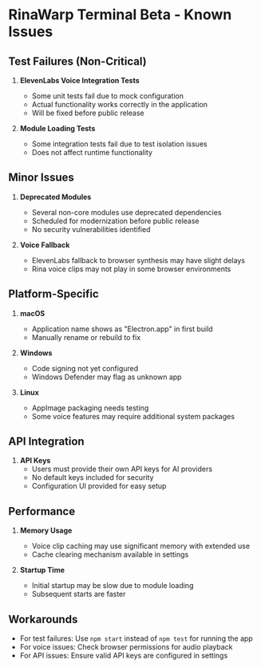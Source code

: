 # RinaWarp Terminal Beta - Known Issues

## Test Failures (Non-Critical)
1. **ElevenLabs Voice Integration Tests**
   - Some unit tests fail due to mock configuration
   - Actual functionality works correctly in the application
   - Will be fixed before public release

2. **Module Loading Tests**
   - Some integration tests fail due to test isolation issues
   - Does not affect runtime functionality

## Minor Issues
1. **Deprecated Modules**
   - Several non-core modules use deprecated dependencies
   - Scheduled for modernization before public release
   - No security vulnerabilities identified

2. **Voice Fallback**
   - ElevenLabs fallback to browser synthesis may have slight delays
   - Rina voice clips may not play in some browser environments

## Platform-Specific
1. **macOS**
   - Application name shows as "Electron.app" in first build
   - Manually rename or rebuild to fix

2. **Windows**
   - Code signing not yet configured
   - Windows Defender may flag as unknown app

3. **Linux**
   - AppImage packaging needs testing
   - Some voice features may require additional system packages

## API Integration
1. **API Keys**
   - Users must provide their own API keys for AI providers
   - No default keys included for security
   - Configuration UI provided for easy setup

## Performance
1. **Memory Usage**
   - Voice clip caching may use significant memory with extended use
   - Cache clearing mechanism available in settings

2. **Startup Time**
   - Initial startup may be slow due to module loading
   - Subsequent starts are faster

## Workarounds
- For test failures: Use `npm start` instead of `npm test` for running the app
- For voice issues: Check browser permissions for audio playback
- For API issues: Ensure valid API keys are configured in settings
